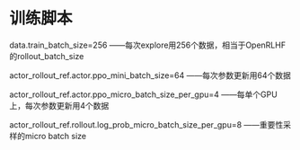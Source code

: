 # 训练脚本

data.train_batch_size=256 ——每次explore用256个数据，相当于OpenRLHF的rollout_batch_size

actor_rollout_ref.actor.ppo_mini_batch_size=64 ——每次参数更新用64个数据

actor_rollout_ref.actor.ppo_micro_batch_size_per_gpu=4 ——每单个GPU上，每次参数更新用4个数据

actor_rollout_ref.rollout.log_prob_micro_batch_size_per_gpu=8 ——重要性采样的micro batch size

